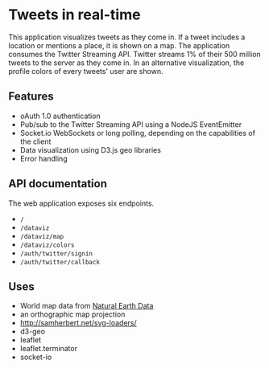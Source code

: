 # Tweets in real-time

This application visualizes tweets as they come in. If a tweet includes a location or mentions a place, it is shown on a map. The application consumes the Twitter Streaming API. Twitter streams 1% of their 500 million tweets to the server as they come in. In an alternative visualization, the profile colors of every tweets' user are shown.

## Features

- oAuth 1.0 authentication
- Pub/sub to the Twitter Streaming API using a NodeJS EventEmitter
- Socket.io WebSockets or long polling, depending on the capabilities of the client
- Data visualization using D3.js geo libraries
- Error handling

## API documentation

The web application exposes six endpoints.

- `/`
- `/dataviz`
- `/dataviz/map`
- `/dataviz/colors`
- `/auth/twitter/signin`
- `/auth/twitter/callback`



## Uses

- World map data from [Natural Earth Data](www.naturalearthdata.com)
- an orthographic map projection
- http://samherbert.net/svg-loaders/
- d3-geo
- leaflet
- leaflet.terminator
- socket-io

